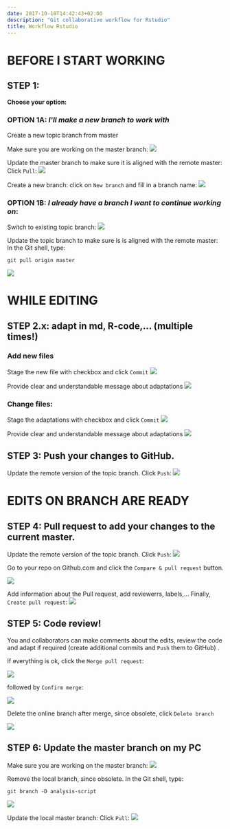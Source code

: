 ```yaml
---
date: 2017-10-18T14:42:43+02:00
description: "Git collaborative workflow for Rstudio"
title: Workflow Rstudio
---
```


# BEFORE I START WORKING

## STEP 1: 

**Choose your option:**

### OPTION 1A: *I'll make a new branch to work with*  
Create a new topic branch from master

Make sure you are working on the master branch:
![](./images/workflow_rstudio_1.png)

Update the master branch to make sure it is aligned with the remote master: Click `Pull`:
![](./images/workflow_rstudio_2.png)

Create a new branch: click on `New branch` and fill in a branch name:
![](./images/workflow_rstudio_2b.png)

### **OPTION 1B**:  *I already have a branch I want to continue working on*:  

Switch to existing topic branch:
![](./images/workflow_rstudio_3.png)

Update the topic branch to make sure is is aligned with the remote master: 
In the Git shell, type:
```
git pull origin master
```
![](./images/workflow_rstudio_4.png)


# WHILE EDITING

## STEP 2.x: adapt in md, R-code,... (multiple times!)

### Add new files

Stage the new file with checkbox and click `Commit`
![](./images/workflow_rstudio_5.png)

Provide clear and understandable message about adaptations
![](./images/workflow_rstudio_6.png)

### Change files:

Stage the adaptations with checkbox and click `Commit`
![](./images/workflow_rstudio_7.png)

Provide clear and understandable message about adaptations
![](./images/workflow_rstudio_8.png)


## STEP 3: Push your changes to GitHub.

Update the remote version of the topic branch. Click `Push`:
![](./images/workflow_rstudio_9.png) 

# EDITS ON BRANCH ARE READY

## STEP 4: Pull request to add your changes to the current master. 

Update the remote version of the topic branch. Click `Push`:
![](./images/workflow_rstudio_9.png)

Go to your repo on Github.com and click the `Compare & pull request` button. 

![](./images/workflow_rstudio_github_1.png)

Add information about the Pull request, add reviewerrs, labels,... Finally, `Create pull request`:
![](./images/workflow_rstudio_github_2.png)

## STEP 5: Code review!

You and collaborators can make comments about the edits, review the code and adapt if required (create additional commits and `Push` them to GitHub) .

If everything is ok, click the  `Merge pull request`:

![](./images/workflow_rstudio_github_3.png)

followed by `Confirm merge`:

![](./images/workflow_rstudio_github_4.png)

Delete the online branch after merge, since obsolete, click `Delete branch`

![](./images/workflow_rstudio_github_5.png)

## STEP 6: Update the master branch on my PC

Make sure you are working on the master branch:
![](./images/workflow_rstudio_1.png)

Remove the local branch, since obsolete. In the Git shell, type:
```
git branch -D analysis-script
```
![](./images/workflow_rstudio_4.png)

Update the local master branch: Click `Pull`:
![](./images/workflow_rstudio_2.png)
